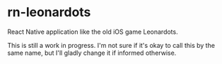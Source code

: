 # rn-leonardots
React Native application like the old iOS game Leonardots.

This is still a work in progress. I'm not sure if it's okay to call this by the same name, but I'll gladly change it if informed otherwise.
